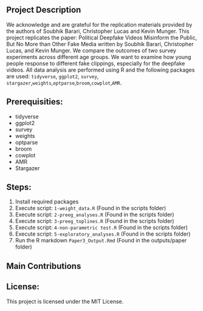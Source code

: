 ## Project Description
We acknowledge and are grateful for the replication materials provided by the authors of Soubhik Barari, Christopher Lucas and Kevin Munger. 
This project replicates the paper: Political Deepfake Videos Misinform the Public, But No More than Other Fake Media written by Soubhik Barari, Christopher Lucas, and Kevin Munger. We compare the outcomes of two survey experiments across different age groups. We want to examine how young people response to different fake clippings, especially for the deepfake videos. All data analysis are performed using R and the following packages are used: `tidyverse`, `ggplot2`, `survey`, `stargazer`,`weights`,`optparse`,`broom`,`cowplot`,`AMR`.

## Prerequisities:
- tidyverse
- ggplot2
- survey
- weights
- optparse
- broom
- cowplot
- AMR
- Stargazer
## Steps:
1. Install required packages
2. Execute script: `1-weight_data.R` (Found in the scripts folder)
3. Execute script: `2-preeg_analyses.R` (Found in the scripts folder)
4. Execute script: `3-preeg_toplines.R` (Found in the scripts folder)
5. Execute script: `4-non-parametric test.R` (Found in the scripts folder)
6. Execute script: `5-exploratory_analyses.R` (Found in the scripts folder)
7. Run the R markdown `Paper3_Output.Rmd` (Found in the outputs/paper folder)
## Main Contributions

## License:
This project is licensed under the MIT License. 